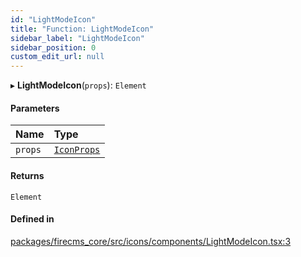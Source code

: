 ```yaml
---
id: "LightModeIcon"
title: "Function: LightModeIcon"
sidebar_label: "LightModeIcon"
sidebar_position: 0
custom_edit_url: null
---
```


▸ **LightModeIcon**(`props`): `Element`

#### Parameters

| Name | Type |
| :------ | :------ |
| `props` | [`IconProps`](../types/IconProps.md) |

#### Returns

`Element`

#### Defined in

[packages/firecms_core/src/icons/components/LightModeIcon.tsx:3](https://github.com/FireCMSco/firecms/blob/d45f3739/packages/firecms_core/src/icons/components/LightModeIcon.tsx#L3)
